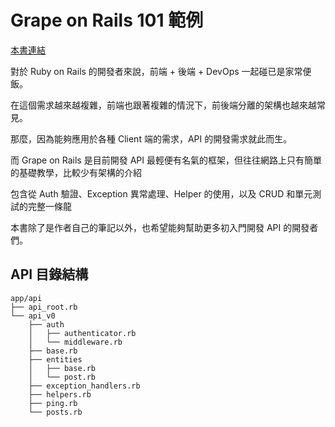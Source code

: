 # Grape on Rails 101 範例

[本書連結](https://legacy.gitbook.com/book/niclin/grape-on-rails-101/details)

對於 Ruby on Rails 的開發者來說，前端 + 後端 + DevOps 一起碰已是家常便飯。

在這個需求越來越複雜，前端也跟著複雜的情況下，前後端分離的架構也越來越常見。

那麼，因為能夠應用於各種 Client 端的需求，API 的開發需求就此而生。

而 Grape on Rails 是目前開發 API 最輕便有名氣的框架，但往往網路上只有簡單的基礎教學，比較少有架構的介紹

包含從 Auth 驗證、Exception 異常處理、Helper 的使用，以及 CRUD 和單元測試的完整一條龍

本書除了是作者自己的筆記以外，也希望能夠幫助更多初入門開發 API 的開發者們。

## API 目錄結構

```
app/api
├── api_root.rb
└── api_v0
    ├── auth
    │   ├── authenticator.rb
    │   └── middleware.rb
    ├── base.rb
    ├── entities
    │   ├── base.rb
    │   └── post.rb
    ├── exception_handlers.rb
    ├── helpers.rb
    ├── ping.rb
    └── posts.rb

```
